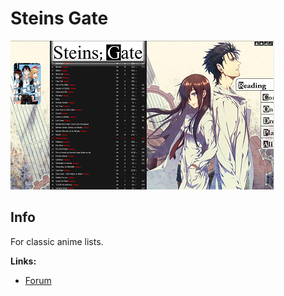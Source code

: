 # Steins Gate

![](gallery/demo.png)

## Info

For classic anime lists.

**Links:**
- [Forum](https://myanimelist.net/forum/?topicid=618961)